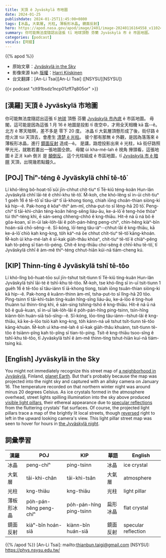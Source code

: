 ```yaml
---
title: 天頂 ê Jyväskylä 市地圖
date: 2024-01-25
publishdate: 2024-01-25T11:45:00+0800
tags: [冰晶, 大氣層, 光柱, 薄板形冰晶, 鏡面反射]
hero: https://apod.nasa.gov/apod/image/2401/image-20240116164558_v11024.jpg
summary: 你可能無法度隨認出這張 tī 地球頂懸 芬蘭 Jyväskylä 市 ê 市區地圖。
categories: [podcast]
vocals: [阿錕]
---
```


{{% apod %}}

- 原始文章：[Jyväskylä in the Sky](https://apod.nasa.gov/apod/ap240125.html)
- 影像來源 kah [版權][copyright]：[Harri Kiiskinen](mailto:hapakiiskkinen@gmail.com)
- 台文翻譯：[An-Li Tsai][An-Li Tsai] ([NSYSU][NSYSU])

{{< podcast "clt91bsdz1ncp01zff7q805or" >}}

## [漢羅] 天頂 ê Jyväskylä 市地圖
你可能無法度隨認出這張 tī [地球][planet Earth] 頂懸 芬蘭 [Jyväskylä 市內底][a neighborhood in Jyväskylä]  ê 市區地圖。
毋閣，這可能是因為這張 1 月 16 ê 地圖是投影 tī 夜空中，才用全天相機 kā 翕--ê。
北方 ê 寒天暗暝，差不多是 零下 20 度。
冰晶 tī 大氣層頂懸形成了後，街仔路 ê 燈火湠 tùi 天頂去，會產生 [清楚 ê 光柱][visible light pillars]。
彼个那有那無 ê 外觀，是因為落落來 ê 薄板形冰晶，進行 [鏡面反射][specular reflections] 造成--ê。
是講，路燈投影出來 ê 光柱，kā 街仔路照甲光光，就敢若畫出一張地圖仝款。
毋閣 ùi kha-mé-lah ê 視角 攑頭看，這張地圖 ê 正爿 kah 倒爿 是 [顛倒反][reversed]。
這个光柱組成 ê 市區地圖，tī [Jyväskylä 市 ê 暗暝][the Jyväskylä night] 天頂，出現幾若點鐘久。

## [POJ] Thiⁿ-téng ê Jyväskylä chhī tē-tô͘
Lí khó-lêng bô-hoat-tō͘ sûi jīn-chhut chit-tiuⁿ tī Tē-kiû téng-koân Hun-lân Jyväskylä chhī lāi-té ê chhī-khu tē-tô͘.
M̄-koh, che khó-lêng sī in-ūi chit-tiuⁿ 1 goe̍h 16 ê tē-tô͘ sī tâu-iáⁿ tī iā-khong tiong, chiah iōng choân-thian siòng-ki kā hip--ê.
Pak-hong ê kôaⁿ-thiⁿ àm-mî, chha-put-to sī lêng-hā 20 tō͘.
Peng-chiⁿ tī tāi-khì-chân téng-koân hêng-sêng liáu-āu, ke-á-lō͘ ê teng-hóe thòaⁿ tùi thiⁿ-téng khì, ē sán-seng chheng-chhó ê kng-thiāu.
Hit-ê ná ū ná bô ê gōa-koan, sī in-ūi lak-lo̍h-lâi ê po̍h-pán-hêng peng-chiⁿ, chìn-hêng kiàⁿ-bīn hoán-siā chō-sêng--ê.
Sī-kóng, lō͘-teng tâu-iáⁿ--chhut-lâi ê kng-thiāu, kā ke-á-lō͘ chiò kah kng-kng, to̍h káⁿ-ná ōe chhut chi̍t-tiuⁿ tē-tô͘ kāng-khoán.
M̄-koh ùi kha-mé-lah ê sī-kak gia̍h-thâu khòaⁿ, chit-tiuⁿ tē-tô͘ ê chiàⁿ-pêng kah tò-pêng sī tian-tò-péng.
Chit-ê kng-thiāu cho͘-sêng ê chhī-khu tē-tô͘, tī Jyväskylä chhī ê àm-mê thiⁿ-téng chhut-hiān kúi-nā tiám-cheng kú.

## [KIP] Thinn-tíng ê Jyväskylä tshī tē-tôo
Lí khó-lîng bô-huat-tōo suî jīn-tshut tsit-tiunn tī Tē-kiû tíng-kuân Hun-lân Jyväskylä tshī lāi-té ê tshī-khu tē-tôo.
M̄-koh, tse khó-lîng sī in-uī tsit-tiunn 1 gue̍h 16 ê tē-tôo sī tâu-iánn tī iā-khong tiong, tsiah iōng tsuân-thian siòng-ki kā hip--ê.
Pak-hong ê kuânn-thinn àm-mî, tsha-put-to sī lîng-hā 20 tōo.
Ping-tsinn tī tāi-khì-tsân tíng-kuân hîng-sîng liáu-āu, ke-á-lōo ê ting-hué thuànn tuì thinn-tíng khì, ē sán-sing tshing-tshó ê kng-thiāu.
Hit-ê ná ū ná bô ê guā-kuan, sī in-uī lak-lo̍h-lâi ê po̍h-pán-hîng ping-tsinn, tsìn-hîng kiànn-bīn huán-siā tsō-sîng--ê.
Sī-kóng, lōo-ting tâu-iánn--tshut-lâi ê kng-thiāu, kā ke-á-lōo tsiò kah kng-kng, to̍h kánn-ná uē tshut tsi̍t-tiunn tē-tôo kāng-khuán.
M̄-koh uì kha-mé-lah ê sī-kak gia̍h-thâu khuànn, tsit-tiunn tē-tôo ê tsiànn-pîng kah tò-pîng sī tian-tò-píng.
Tsit-ê kng-thiāu tsoo-sîng ê tshī-khu tē-tôo, tī Jyväskylä tshī ê àm-mê thinn-tíng tshut-hiān kuí-nā tiám-tsing kú.

## [English] Jyväskylä in the Sky
You might not immediately recognize this street map of [a neighborhood in Jyväskylä][a neighborhood in Jyväskylä], Finland, [planet Earth][planet Earth].
But that's probably because the map was projected into the night sky and captured with an allsky camera on January 16.
The temperature recorded on that northern winter night was around minus 20 degrees Celsius.
As ice crystals formed in the atmosphere overhead, street lights spilling illumination into the sky above produced [visible light pillars][visible light pillars], their ethereal appearance due to [specular reflections][specular reflections] from the fluttering crystals' flat surfaces.
Of course, the projected light pillars trace a map of the brightly lit local streets, though [reversed][reversed] right to left in the upward looking camera's view.
This light pillar street map was seen to hover for hours in [the Jyväskylä night][the Jyväskylä night].

## 詞彙學習

|漢羅|POJ|KIP|華語|English|
|-|-|-|-|-|
|冰晶|peng-chiⁿ|ping-tsinn|冰晶|ice crystal|
|大氣層|tāi-khì-chân|tāi-khì-tsân|大氣層|atmosphere|
|光柱|kng-thiāu|kng-thiāu|光柱|light pillar|
|薄板形冰晶|po̍h-pán-hêng peng-chiⁿ|po̍h-pán-hîng ping-tsinn|扁形冰晶|flat crystal|
|鏡面反射|kiàⁿ-bīn hoán-siā|kiànn-bīn huán-siā|鏡面反射|specular reflection|

{{% /apod %}}
[An-Li Tsai]: mailto:thianbun.taigi@gmail.com
[NSYSU]: https://phys.nsysu.edu.tw/

[copyright]: https://apod.nasa.gov/apod/fap/lib/about_apod.html#srapply
[License]: https://creativecommons.org/licenses/by/3.0/

[a neighborhood in Jyväskylä]:https://www.google.com/maps/@62.205288,25.7794447,16z?entry=ttu
[planet Earth]:https://earthobservatory.nasa.gov/
[visible light pillars]:https://atoptics.co.uk/blog/light-pillars/
[specular reflections]:https://apod.nasa.gov/apod/ap220924.html
[reversed]:https://apod.nasa.gov/apod/image/2401/image-20240116214224_h.jpg
[the Jyväskylä night]:https://jyv-weather.info/allsky/videos/allsky-20240116.mp4

